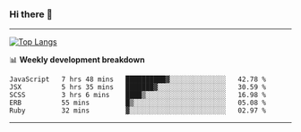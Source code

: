 ### Hi there 👋

-------
[![Top Langs](https://github-readme-stats.vercel.app/api/top-langs/?username=ashish-r)](https://github.com/anuraghazra/github-readme-stats)

📊 **Weekly development breakdown**
<!--START_SECTION:waka-->
```text
JavaScript   7 hrs 48 mins   ██████████▓░░░░░░░░░░░░░░   42.78 % 
JSX          5 hrs 35 mins   ███████▓░░░░░░░░░░░░░░░░░   30.59 % 
SCSS         3 hrs 6 mins    ████▒░░░░░░░░░░░░░░░░░░░░   16.98 % 
ERB          55 mins         █▒░░░░░░░░░░░░░░░░░░░░░░░   05.08 % 
Ruby         32 mins         ▓░░░░░░░░░░░░░░░░░░░░░░░░   02.97 % 
```
<!--END_SECTION:waka-->
-------

<!--
**ashish-r/ashish-r** is a ✨ _special_ ✨ repository because its `README.md` (this file) appears on your GitHub profile.

Here are some ideas to get you started:

- 🔭 I’m currently working on ...
- 🌱 I’m currently learning ...
- 👯 I’m looking to collaborate on ...
- 🤔 I’m looking for help with ...
- 💬 Ask me about ...
- 📫 How to reach me: ...
- 😄 Pronouns: ...
- ⚡ Fun fact: ...
-->
